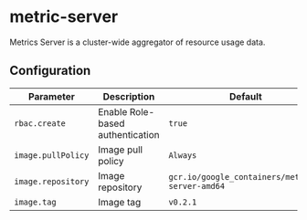 # metric-server

Metrics Server is a cluster-wide aggregator of resource usage data.

## Configuration

Parameter | Description | Default
--- | --- | ---
`rbac.create` | Enable Role-based authentication | `true`
`image.pullPolicy` | Image pull policy | `Always`
`image.repository` | Image repository | `gcr.io/google_containers/metrics-server-amd64`
`image.tag` | Image tag | `v0.2.1`
